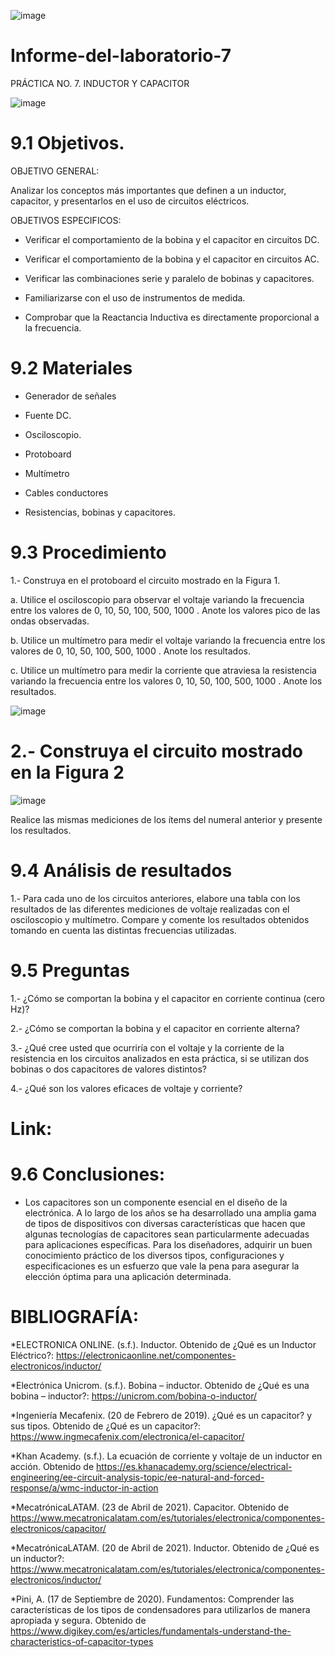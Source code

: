 ![image](https://user-images.githubusercontent.com/84587120/130900940-f30eddf9-52c0-4653-966e-cdde3fa5ed2b.png)

# Informe-del-laboratorio-7

PRÁCTICA NO. 7. INDUCTOR Y CAPACITOR

![image](https://user-images.githubusercontent.com/84427371/130898417-de85302b-1fe2-4dcd-b488-508f111b17a5.png)

# 9.1 Objetivos.

OBJETIVO GENERAL:

Analizar los conceptos más importantes que definen a un inductor, capacitor, y presentarlos en el uso de circuitos eléctricos.

OBJETIVOS ESPECIFICOS:

- Verificar el comportamiento de la bobina y el capacitor en circuitos DC.

- Verificar el comportamiento de la bobina y el capacitor en circuitos AC.

- Verificar las combinaciones serie y paralelo de bobinas y capacitores.

- Familiarizarse con el uso de instrumentos de medida.

-  Comprobar que la Reactancia Inductiva es directamente proporcional a la frecuencia.

# 9.2 Materiales

- Generador de señales

- Fuente DC.

- Osciloscopio.

- Protoboard

- Multímetro

- Cables conductores

- Resistencias, bobinas y capacitores.

# 9.3 Procedimiento

1.- Construya en el protoboard el circuito mostrado en la Figura 1.

a. Utilice el osciloscopio para observar el voltaje  variando la frecuencia entre los
valores de 0, 10, 50, 100, 500, 1000 . Anote los valores pico de las ondas observadas.

b. Utilice un multímetro para medir el voltaje  variando la frecuencia entre los valores
de 0, 10, 50, 100, 500, 1000 . Anote los resultados.

c. Utilice un multímetro para medir la corriente que atraviesa la resistencia variando la
frecuencia entre los valores 0, 10, 50, 100, 500, 1000 . Anote los resultados.

![image](https://user-images.githubusercontent.com/84427371/130898713-b36e30b9-35d9-4b92-917d-123fd2bf5732.png)

# 2.- Construya el circuito mostrado en la Figura 2

![image](https://user-images.githubusercontent.com/84427371/130898753-2dfb7a20-5d70-4bad-bcd2-110a234c7205.png)

Realice las mismas mediciones de los ítems del numeral anterior y presente los resultados.

# 9.4 Análisis de resultados

1.- Para cada uno de los circuitos anteriores, elabore una tabla con los resultados de las
diferentes mediciones de voltaje realizadas con el osciloscopio y multímetro. Compare y
comente los resultados obtenidos tomando en cuenta las distintas frecuencias utilizadas.

# 9.5 Preguntas

1.- ¿Cómo se comportan la bobina y el capacitor en corriente continua (cero Hz)?

2.- ¿Cómo se comportan la bobina y el capacitor en corriente alterna?

3.- ¿Qué cree usted que ocurriría con el voltaje  y la corriente de la resistencia en los
circuitos analizados en esta práctica, si se utilizan dos bobinas o dos capacitores de valores
distintos?

4.- ¿Qué son los valores eficaces de voltaje y corriente?

# Link: 

# 9.6 Conclusiones: 

- Los capacitores son un componente esencial en el diseño de la electrónica. A lo largo de los años se ha desarrollado una amplia gama de tipos de dispositivos con diversas características que hacen que algunas tecnologías de capacitores sean particularmente adecuadas para aplicaciones específicas. Para los diseñadores, adquirir un buen conocimiento práctico de los diversos tipos, configuraciones y especificaciones es un esfuerzo que vale la pena para asegurar la elección óptima para una aplicación determinada.


# BIBLIOGRAFÍA: 

*ELECTRONICA ONLINE. (s.f.). Inductor. Obtenido de ¿Qué es un Inductor Eléctrico?: https://electronicaonline.net/componentes-electronicos/inductor/

*Electrónica Unicrom. (s.f.). Bobina – inductor. Obtenido de ¿Qué es una bobina – inductor?: https://unicrom.com/bobina-o-inductor/

*Ingeniería Mecafenix. (20 de Febrero de 2019). ¿Qué es un capacitor? y sus tipos. Obtenido de ¿Qué es un capacitor?: https://www.ingmecafenix.com/electronica/el-capacitor/

*Khan Academy. (s.f.). La ecuación de corriente y voltaje de un inductor en acción. Obtenido de https://es.khanacademy.org/science/electrical-engineering/ee-circuit-analysis-topic/ee-natural-and-forced-response/a/wmc-inductor-in-action

*MecatrónicaLATAM. (23 de Abril de 2021). Capacitor. Obtenido de https://www.mecatronicalatam.com/es/tutoriales/electronica/componentes-electronicos/capacitor/

*MecatrónicaLATAM. (20 de Abril de 2021). Inductor. Obtenido de ¿Qué es un inductor?: https://www.mecatronicalatam.com/es/tutoriales/electronica/componentes-electronicos/inductor/

*Pini, A. (17 de Septiembre de 2020). Fundamentos: Comprender las características de los tipos de condensadores para utilizarlos de manera apropiada y segura. Obtenido de https://www.digikey.com/es/articles/fundamentals-understand-the-characteristics-of-capacitor-types


